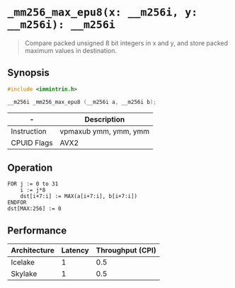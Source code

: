 `_mm256_max_epu8(x: __m256i, y: __m256i): __m256i`
==================================================

> Compare packed unsigned 8 bit integers in x and y, and store packed maximum values in destination.

## Synopsis

```c
#include <immintrin.h>

__m256i _mm256_max_epu8 (__m256i a, __m256i b);
```

| -           | Description           |
| ----------- | --------------------- |
| Instruction | vpmaxub ymm, ymm, ymm |
| CPUID Flags | AVX2                  |

## Operation

```
FOR j := 0 to 31
	i := j*8
	dst[i+7:i] := MAX(a[i+7:i], b[i+7:i])
ENDFOR
dst[MAX:256] := 0
```

## Performance

| Architecture | Latency | Throughput (CPI) |
| ------------ | ------- | ---------------- |
| Icelake      | 1       | 0.5              |
| Skylake      | 1       | 0.5              |

